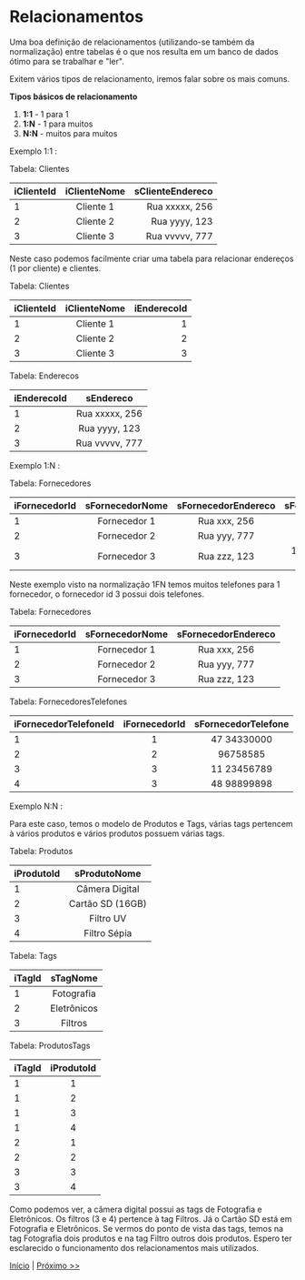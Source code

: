 # Relacionamentos

Uma boa definição de relacionamentos (utilizando-se também da normalização) entre tabelas é o que nos resulta em um banco de dados ótimo para se trabalhar e "ler".

Exitem vários tipos de relacionamento, iremos falar sobre os mais comuns.

**Tipos básicos de relacionamento**

1. **1:1** - 1 para 1
2. **1:N** - 1 para muitos
3. **N:N** - muitos para muitos

Exemplo 1:1 :

Tabela: Clientes

| iClienteId    | iClienteNome       | sClienteEndereco  |
| ------------- |:------------------:| -----------------:|
| 1             | Cliente 1          | Rua xxxxx, 256    |
| 2             | Cliente 2          | Rua yyyy, 123     |
| 3             | Cliente 3          | Rua vvvvv, 777    |


Neste caso podemos facilmente criar uma tabela para relacionar endereços (1 por cliente) e clientes.

Tabela: Clientes

| iClienteId    | iClienteNome       | iEnderecoId  |
| ------------- |:------------------:| ------------:|
| 1             | Cliente 1          | 1            |
| 2             | Cliente 2          | 2            |
| 3             | Cliente 3          | 3            |

Tabela: Enderecos

| iEnderecoId    | sEndereco        |
| -------------- |:----------------:|
| 1              | Rua xxxxx, 256   |
| 2              | Rua yyyy, 123    |
| 3              | Rua vvvvv, 777   |

Exemplo 1:N :

Tabela: Fornecedores

| iFornecedorId  | sFornecedorNome  |  sFornecedorEndereco   |    sFornecedorTelefone    |
| -------------- |:----------------:|:----------------------:|:-------------------------:|
| 1              | Fornecedor 1     |  Rua xxx, 256          | 47 34330000               |
| 2              | Fornecedor 2     |  Rua yyy, 777          | 96758585                  |
| 3              | Fornecedor 3     |  Rua zzz, 123          | 11 23456789 / 48 98899898 |

Neste exemplo visto na normalização 1FN temos muitos telefones para 1 fornecedor, o fornecedor id 3 possui dois telefones.

Tabela: Fornecedores

| iFornecedorId  | sFornecedorNome  |  sFornecedorEndereco   |
| -------------- |:----------------:|:----------------------:|
| 1              | Fornecedor 1     |  Rua xxx, 256          |
| 2              | Fornecedor 2     |  Rua yyy, 777          |
| 3              | Fornecedor 3     |  Rua zzz, 123          |


Tabela: FornecedoresTelefones

| iFornecedorTelefoneId  | iFornecedorId  |  sFornecedorTelefone |
| ---------------------- |:--------------:|:--------------------:|
| 1                      | 1              |  47 34330000         |
| 2                      | 2              |  96758585            |
| 3                      | 3              |  11 23456789         |
| 4                      | 3              |  48 98899898         |

Exemplo N:N :

Para este caso, temos o modelo de Produtos e Tags, várias tags pertencem à vários produtos e vários produtos possuem várias tags.

Tabela: Produtos

| iProdutoId  | sProdutoNome     |
| ----------- |:----------------:|
| 1           | Câmera Digital   |
| 2           | Cartão SD (16GB) |
| 3           | Filtro UV        |
| 4           | Filtro Sépia     |


Tabela: Tags

| iTagId      | sTagNome  |
| ----------- |:-------------:|
| 1           | Fotografia    |
| 2           | Eletrônicos   |
| 3           | Filtros       |


Tabela: ProdutosTags

| iTagId      | iProdutoId    |
| ----------- |:-------------:|
| 1           | 1             |
| 1           | 2             |
| 1           | 3             |
| 1           | 4             |
| 2           | 1             |
| 2           | 2             |
| 3           | 3             |
| 3           | 4             |


Como podemos ver, a câmera digital possui as tags de Fotografia e Eletrônicos. Os filtros (3 e 4) pertence à tag Filtros. Já o Cartão SD está em Fotografia e Eletrônicos. Se vermos do ponto de vista das tags, temos na tag Fotografia dois produtos e na tag Filtro outros dois produtos. Espero ter esclarecido o funcionamento dos relacionamentos mais utilizados.

[Início](https://github.com/operandbr/operand-is-cool/blob/master/MySQL/README.md)
|
[Próximo >>](https://github.com/operandbr/operand-is-cool/blob/master/MySQL/Indices.md)
